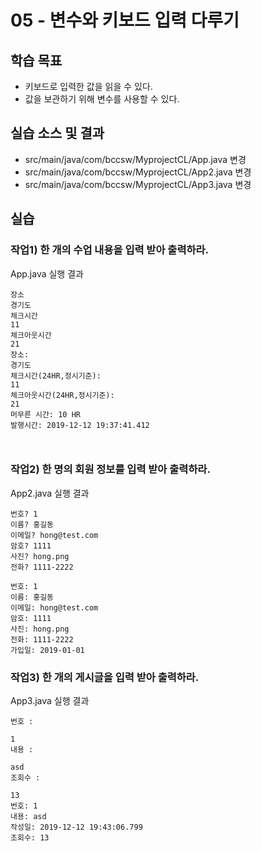 # 05 - 변수와 키보드 입력 다루기

## 학습 목표

- 키보드로 입력한 값을 읽을 수 있다.
- 값을 보관하기 위해 변수를 사용할 수 있다.

## 실습 소스 및 결과

- src/main/java/com/bccsw/MyprojectCL/App.java 변경
- src/main/java/com/bccsw/MyprojectCL/App2.java 변경
- src/main/java/com/bccsw/MyprojectCL/App3.java 변경

## 실습

### 작업1) 한 개의 수업 내용을 입력 받아 출력하라.

App.java 실행 결과

```
장소
경기도
체크시간
11
체크아웃시간
21
장소: 
경기도
체크시간(24HR,정시기준): 
11
체크아웃시간(24HR,정시기준): 
21
머무른 시간: 10 HR 
발행시간: 2019-12-12 19:37:41.412 



```

### 작업2) 한 명의 회원 정보를 입력 받아 출력하라.

App2.java 실행 결과

```
번호? 1
이름? 홍길동
이메일? hong@test.com
암호? 1111
사진? hong.png
전화? 1111-2222

번호: 1
이름: 홍길동
이메일: hong@test.com
암호: 1111
사진: hong.png
전화: 1111-2222
가입일: 2019-01-01
```

### 작업3) 한 개의 게시글을 입력 받아 출력하라.

App3.java 실행 결과

```
번호 :

1
내용 : 

asd
조회수 : 

13
번호: 1 
내용: asd 
작성일: 2019-12-12 19:43:06.799 
조회수: 13 

```
